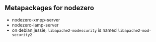## Metapackages for nodezero

 * nodezero-xmpp-server
 * nodezero-lamp-server
  * on debian jessie, `libapache2-modescurity` is named `libapache2-mod-security2`